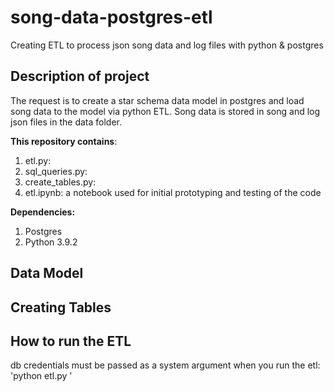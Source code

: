 # song-data-postgres-etl
 Creating ETL to process json song data and log files with python & postgres

## Description of project
The request is to create a star schema data model in postgres and load song data to the model via python ETL. Song data is stored in song and log json files in the data folder.   
  
**This repository contains**: 
1. etl.py: 
2. sql_queries.py:  
3. create_tables.py: 
4. etl.ipynb: a notebook used for initial prototyping and testing of the code  

**Dependencies:**
1. Postgres 
2. Python 3.9.2

## Data Model

## Creating Tables

## How to run the ETL
db credentials must be passed as a system argument when you run the etl:   
				'python etl.py <uid> <pw>'
## 

##